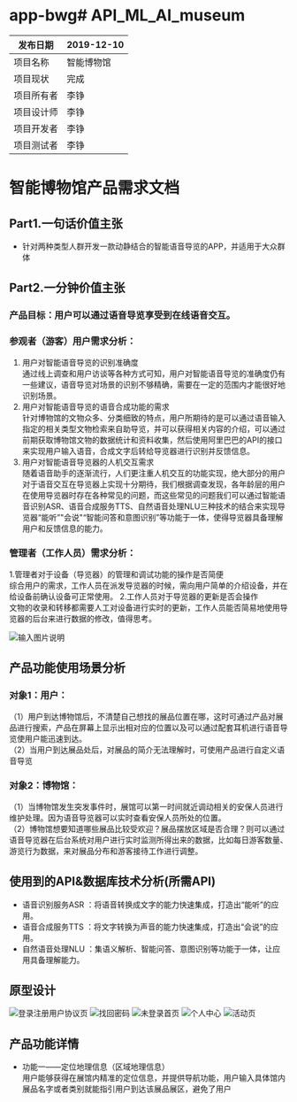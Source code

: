 # app-bwg# API_ML_AI_museum

| 发布日期   | 2019-12-10     |
| ---------- | -------------- |
| 项目名称   | 智能博物馆 |
| 项目现状   | 完成        |
| 项目所有者 | 李铮         |
| 项目设计师 | 李铮         |
| 项目开发者 | 李铮         |
| 项目测试者 | 李铮         |

# 智能博物馆产品需求文档

## Part1.一句话价值主张
- 针对两种类型人群开发一款动静结合的智能语音导览的APP，并适用于大众群体
## Part2.一分钟价值主张  
### 产品目标：用户可以通过语音导览享受到在线语音交互。    
### 参观者（游客）用户需求分析：
1. 用户对智能语音导览的识别准确度    
通过线上调查和用户访谈等各种方式可知，用户对智能语音导览的准确度仍有一些建议，语音导览对场景的识别不够精确，需要在一定的范围内才能很好地识别场景。
2. 用户对智能语音导览的语音合成功能的需求     
针对博物馆的文物众多、分类细致的特点，用户所期待的是可以通过语音输入指定的相关类型文物检索来自助导览，并可以获得相关内容的介绍，可以通过前期获取博物馆文物的数据统计和资料收集，然后使用阿里巴巴的API的接口来实现用户输入语音，合成文字后转给导览器进行识别并反馈信息。  
3. 用户对智能语音导览器的人机交互需求    
随着语音助手的逐渐流行，人们更注重人机交互的功能实现，绝大部分的用户对于语音交互在导览器上实现十分期待，我们根据调查发现，各年龄层的用户在使用导览器时存在各种常见的问题，而这些常见的问题我们可以通过智能语音识别ASR、语音合成服务TTS、自然语音处理NLU三种技术的结合来实现导览器“能听”"会说"“智能问答和意图识别”等功能于一体，使得导览器具备理解用户和反馈信息的能力。

### 管理者（工作人员）需求分析：
1.管理者对于设备（导览器）的管理和调试功能的操作是否简便  
综合用户的需求，工作人员在派发导览器的时候，需向用户简单的介绍设备，并在给设备前确认设备可正常使用。 
2.工作人员对于导览器的更新是否会操作  
文物的收录和转移都需要人工对设备进行实时的更新，工作人员能否简易地使用导览器的后台来进行数据的修改，值得思考。  

![输入图片说明](https://images.gitee.com/uploads/images/2019/1113/075313_e57bd2b6_1831543.png "微信图片_20191112211607.png")
 
## 产品功能使用场景分析
### 对象1：用户： 
（1）用户到达博物馆后，不清楚自己想找的展品位置在哪，这时可通过产品对展品进行搜索，产品在屏幕上显示出相对应的位置以及可以通过配套耳机进行语音导览使用户能迅速到达。  
（2）当用户到达展品处后，对展品的简介无法理解时，可使用产品进行自定义语音导览

### 对象2：博物馆：
（1）当博物馆发生突发事件时，展馆可以第一时间就近调动相关的安保人员进行维护处理。因为语音导览器可以实时查看安保人员所处的位置。   
（2）博物馆想要知道哪些展品比较受欢迎？展品摆放区域是否合理？则可以通过语音导览器在后台系统对用户进行实时监测所得出来的数据，比如每日游客数量、游览行为数据，来对展品分布和游客接待工作进行调整。

## 使用到的API&数据库技术分析(所需API)
- 语音识别服务ASR ：将语音转换成文字的能力快速集成，打造出“能听”的应用。
- 语音合成服务TTS ：将文字转换为声音的能力快速集成，打造出“会说”的应用。
- 自然语音处理NLU ：集语义解析、智能问答、意图识别等功能于一体，让应用具备理解能力。

## 原型设计
![登录注册用户协议页](http://chuantu.xyz/t6/709/1577633303x989499252.jpg)
![找回密码](http://chuantu.xyz/t6/709/1577633240x989499252.jpg)
![未登录首页](http://chuantu.xyz/t6/709/1577633424x989559068.png)
![个人中心](http://chuantu.xyz/t6/709/1577633530x989559068.png)
![活动页 ](http://chuantu.xyz/t6/709/1577634038x989559068.jpg)


## 产品功能详情
- 功能一——定位地理信息（区域地理信息）   
用户能够获得在展馆内精准的定位信息，并提供导航功能，用户输入具体馆内展品名字或者类别就能指引用户到达该展品展区，避免了用户
